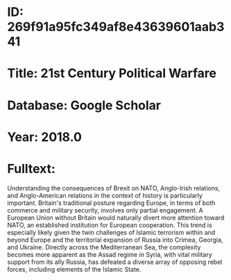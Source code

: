 # ID: 269f91a95fc349af8e43639601aab341
# Title: 21st Century Political Warfare
# Database: Google Scholar
# Year: 2018.0
# Fulltext:
Understanding the consequences of Brexit on NATO, Anglo-Irish relations, and Anglo-American relations in the context of history is particularly important.
Britain's traditional posture regarding Europe, in terms of both commerce and military security, involves only partial engagement.
A European Union without Britain would naturally divert more attention toward NATO, an established institution for European cooperation.
This trend is especially likely given the twin challenges of Islamic terrorism within and beyond Europe and the territorial expansion of Russia into Crimea, Georgia, and Ukraine.
Directly across the Mediterranean Sea, the complexity becomes more apparent as the Assad regime in Syria, with vital military support from its ally Russia, has defeated a diverse array of opposing rebel forces, including elements of the Islamic State.